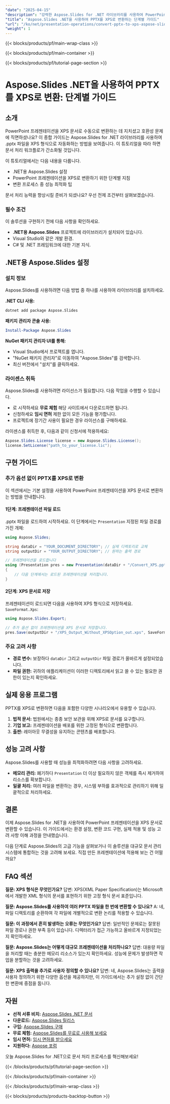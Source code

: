 ```yaml
---
"date": "2025-04-15"
"description": "강력한 Aspose.Slides for .NET 라이브러리를 사용하여 PowerPoint 프레젠테이션을 XPS 형식으로 원활하게 변환하는 방법을 알아보세요. 문서 변환 과정을 간편하게 진행하세요."
"title": "Aspose.Slides .NET을 사용하여 PPTX를 XPS로 변환하는 단계별 가이드"
"url": "/ko/net/presentation-operations/convert-pptx-to-xps-aspose-slides-net/"
"weight": 1
---
```


{{< blocks/products/pf/main-wrap-class >}}

{{< blocks/products/pf/main-container >}}

{{< blocks/products/pf/tutorial-page-section >}}
# Aspose.Slides .NET을 사용하여 PPTX를 XPS로 변환: 단계별 가이드

## 소개

PowerPoint 프레젠테이션을 XPS 문서로 수동으로 변환하는 데 지치셨고 호환성 문제에 직면하셨나요? 이 종합 가이드는 Aspose.Slides for .NET 라이브러리를 사용하여 .pptx 파일을 XPS 형식으로 자동화하는 방법을 보여줍니다. 이 튜토리얼을 따라 하면 문서 처리 워크플로가 간소화될 것입니다.

이 튜토리얼에서는 다음 내용을 다룹니다.
- .NET용 Aspose.Slides 설정
- PowerPoint 프레젠테이션을 XPS로 변환하기 위한 단계별 지침
- 변환 프로세스 중 성능 최적화 팁

문서 처리 능력을 향상시킬 준비가 되셨나요? 우선 전제 조건부터 살펴보겠습니다.

### 필수 조건

이 솔루션을 구현하기 전에 다음 사항을 확인하세요.
- **.NET용 Aspose.Slides** 프로젝트에 라이브러리가 설치되어 있습니다.
- Visual Studio와 같은 개발 환경.
- C# 및 .NET 프레임워크에 대한 기본 지식.

## .NET용 Aspose.Slides 설정

### 설치 정보

Aspose.Slides를 사용하려면 다음 방법 중 하나를 사용하여 라이브러리를 설치하세요.

**.NET CLI 사용:**
```bash
dotnet add package Aspose.Slides
```

**패키지 관리자 콘솔 사용:**
```powershell
Install-Package Aspose.Slides
```

**NuGet 패키지 관리자 UI를 통해:**
- Visual Studio에서 프로젝트를 엽니다.
- "NuGet 패키지 관리자"로 이동하여 "Aspose.Slides"를 검색합니다.
- 최신 버전에서 "설치"를 클릭하세요.

### 라이센스 취득

Aspose.Slides를 사용하려면 라이선스가 필요합니다. 다음 작업을 수행할 수 있습니다.
- 로 시작하세요 **무료 체험** 해당 사이트에서 다운로드하면 됩니다.
- 신청하세요 **임시 면허** 제한 없이 모든 기능을 평가합니다.
- 프로젝트에 장기간 사용이 필요한 경우 라이선스를 구매하세요.

라이센스를 취득한 후, 다음과 같이 신청서에 적용하세요:
```csharp
Aspose.Slides.License license = new Aspose.Slides.License();
license.SetLicense("path_to_your_license.lic");
```

## 구현 가이드

### 추가 옵션 없이 PPTX를 XPS로 변환

이 섹션에서는 기본 설정을 사용하여 PowerPoint 프레젠테이션을 XPS 문서로 변환하는 방법을 안내합니다.

#### 1단계: 프레젠테이션 파일 로드

.pptx 파일을 로드하여 시작하세요. 이 단계에서는 `Presentation` 지정된 파일 경로를 가진 개체:
```csharp
using Aspose.Slides;

string dataDir = "YOUR_DOCUMENT_DIRECTORY"; // 실제 디렉토리로 교체
string outputDir = "YOUR_OUTPUT_DIRECTORY"; // 원하는 출력 경로

// 프레젠테이션을 로드합니다
using (Presentation pres = new Presentation(dataDir + "/Convert_XPS.pptx"))
{
    // 다음 단계에서는 로드된 프레젠테이션을 처리합니다.
}
```

#### 2단계: XPS 문서로 저장

프레젠테이션이 로드되면 다음을 사용하여 XPS 형식으로 저장하세요. `SaveFormat.Xps`:
```csharp
using Aspose.Slides.Export;

// 추가 옵션 없이 프레젠테이션을 XPS 문서로 저장합니다.
pres.Save(outputDir + "/XPS_Output_Without_XPSOption_out.xps", SaveFormat.Xps);
```

### 주요 고려 사항
- **경로 변수:** 보장하다 `dataDir` 그리고 `outputDir` 파일 경로가 올바르게 설정되었습니다.
- **파일 권한:** 귀하의 애플리케이션이 이러한 디렉토리에서 읽고 쓸 수 있는 필요한 권한이 있는지 확인하세요.

## 실제 응용 프로그램

PPTX를 XPS로 변환하면 다음을 포함한 다양한 시나리오에서 유용할 수 있습니다.
1. **법적 문서:** 법원에서는 종종 보안 보관을 위해 XPS로 문서를 요구합니다.
2. **기업 보고:** 프레젠테이션을 배포를 위한 고정된 형식으로 변환합니다.
3. **출판:** 레이아웃 무결성을 유지하는 콘텐츠를 배포합니다.

## 성능 고려 사항

Aspose.Slides를 사용할 때 성능을 최적화하려면 다음 사항을 고려하세요.
- **메모리 관리:** 폐기하다 `Presentation` 더 이상 필요하지 않은 객체를 즉시 제거하여 리소스를 확보합니다.
- **일괄 처리:** 여러 파일을 변환하는 경우, 시스템 부하를 효과적으로 관리하기 위해 일괄적으로 처리하세요.

## 결론

이제 Aspose.Slides for .NET을 사용하여 PowerPoint 프레젠테이션을 XPS 문서로 변환할 수 있습니다. 이 가이드에서는 환경 설정, 변환 코드 구현, 실제 적용 및 성능 고려 사항 이해 과정을 안내했습니다.

다음 단계로 Aspose.Slides의 고급 기능을 살펴보거나 이 솔루션을 대규모 문서 관리 시스템에 통합하는 것을 고려해 보세요. 직접 만든 프레젠테이션에 적용해 보는 건 어떨까요?

## FAQ 섹션

**질문: XPS 형식은 무엇인가요?**
답변: XPS(XML Paper Specification)는 Microsoft에서 개발한 XML 형식의 문서를 표현하기 위한 고정 형식 문서 표준입니다.

**질문: Aspose.Slides를 사용하여 여러 PPTX 파일을 한 번에 변환할 수 있나요?**
A: 네, 파일 디렉토리를 순환하여 각 파일에 개별적으로 변환 논리를 적용할 수 있습니다.

**질문: 이 과정에서 흔히 발생하는 오류는 무엇인가요?**
답변: 일반적인 문제로는 잘못된 파일 경로나 권한 부족 등이 있습니다. 디렉터리가 접근 가능하고 올바르게 지정되었는지 확인하세요.

**질문: Aspose.Slides는 어떻게 대규모 프레젠테이션을 처리하나요?**
답변: 대용량 파일을 처리할 때는 충분한 메모리 리소스가 있는지 확인하세요. 성능에 문제가 발생하면 작업을 분할하는 것을 고려하세요.

**질문: XPS 출력을 추가로 사용자 정의할 수 있나요?**
답변: 네, Aspose.Slides는 출력을 사용자 정의하기 위한 다양한 옵션을 제공하지만, 이 가이드에서는 추가 설정 없이 간단한 변환에 중점을 둡니다.

## 자원
- **선적 서류 비치:** [Aspose.Slides .NET 문서](https://reference.aspose.com/slides/net/)
- **다운로드:** [Aspose.Slides 릴리스](https://releases.aspose.com/slides/net/)
- **구입:** [Aspose.Slides 구매](https://purchase.aspose.com/buy)
- **무료 체험:** [Aspose.Slides를 무료로 사용해 보세요](https://releases.aspose.com/slides/net/)
- **임시 면허:** [임시 면허를 받으세요](https://purchase.aspose.com/temporary-license/)
- **지원하다:** [Aspose 포럼](https://forum.aspose.com/c/slides/11)

오늘 Aspose.Slides for .NET으로 문서 처리 프로세스를 혁신해보세요!

{{< /blocks/products/pf/tutorial-page-section >}}

{{< /blocks/products/pf/main-container >}}

{{< /blocks/products/pf/main-wrap-class >}}

{{< blocks/products/products-backtop-button >}}